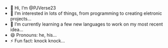 - 👋 Hi, I’m @PJVerse23
- 👀 I’m interested in lots of things, from programming to creating eletronic projects...
- 🌱 I’m currently learning a few new languages to work on my most recent idea...
- 😄 Pronouns: he, his...
- ⚡ Fun fact: knock knock...

<!---
PJVerse23/PJVerse23 is a ✨ special ✨ repository because its `README.md` (this file) appears on your GitHub profile.
You can click the Preview link to take a look at your changes.
--->
